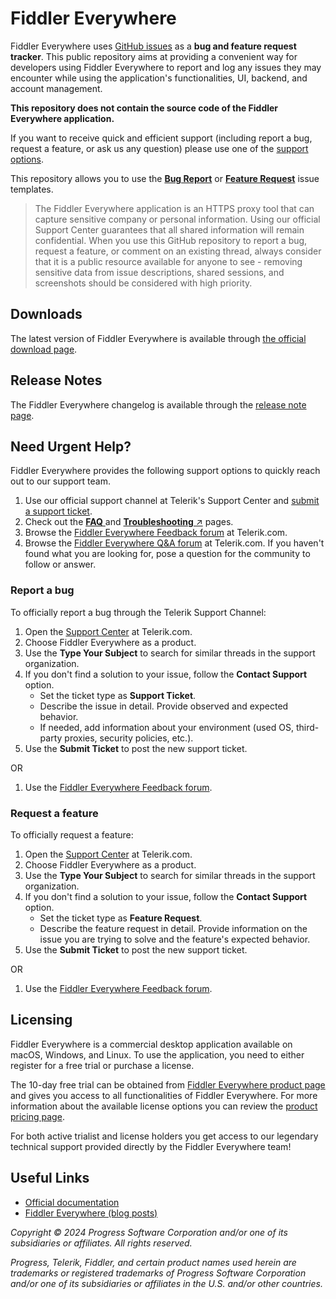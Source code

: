 # Fiddler Everywhere

Fiddler Everywhere uses [GitHub issues](https://github.com/telerik/fiddler-everywhere/issues) as a **bug and feature request tracker**. This public repository aims at providing a convenient way for developers using Fiddler Everywhere to report and log any issues they may encounter while using the application's functionalities, UI, backend, and account management.

**This repository does not contain the source code of the Fiddler Everywhere application.**

If you want to receive quick and efficient support (including report a bug, request a feature, or ask us any question) please use one of the [support options](#need-urgent-help?).

This repository allows you to use the [**Bug Report**](https://github.com/telerik/fiddler-everywhere/issues/new?assignees=&labels=Bug&projects=&template=bug_report.md&title=) or [**Feature Request**](https://github.com/telerik/fiddler-everywhere/issues/new?assignees=&labels=%D0%95nhancement&projects=&template=feature_request.md&title=) issue templates.

>The Fiddler Everywhere application is an HTTPS proxy tool that can capture sensitive company or personal information. Using our official Support Center guarantees that all shared information will remain confidential. When you use this GitHub repository to report a bug, request a feature, or comment on an existing thread, always consider that it is a public resource available for anyone to see - removing sensitive data from issue descriptions, shared sessions, and screenshots should be considered with high priority.

## Downloads

The latest version of Fiddler Everywhere is available through [the official download page](https://www.telerik.com/download/fiddler-everywhere).

## Release Notes

The Fiddler Everywhere changelog is available through the [release note page](https://www.telerik.com/support/whats-new/fiddler-everywhere/release-history).

## Need Urgent Help?

Fiddler Everywhere provides the following support options to quickly reach out to our support team.

1. Use our official support channel at Telerik's Support Center and [submit a support ticket](https://www.telerik.com/account/support-tickets). 
1. Check out the [**FAQ** ](https://www.telerik.com/fiddler/fiddler-everywhere/faq) and [**Troubleshooting** &nearr;](https://docs.telerik.com/fiddler-everywhere/search?q=troubleshoot) pages.
1. Browse the [Fiddler Everywhere Feedback forum](https://feedback.telerik.com/fiddler-everywhere) at Telerik.com. 
1. Browse the [Fiddler Everywhere Q&A forum](https://www.telerik.com/forums/fiddler?tagId=609) at Telerik.com. If you haven't found what you are looking for, pose a question for the community to follow or answer.


### Report a bug

To officially report a bug through the Telerik Support Channel:

1. Open the [Support Center](https://www.telerik.com/account/support-tickets) at Telerik.com.
1. Choose Fiddler Everywhere as a product.
1. Use the **Type Your Subject** to search for similar threads in the support organization.
1. If you don't find a solution to your issue, follow the **Contact Support** option.
    * Set the ticket type as **Support Ticket**.
    * Describe the issue in detail. Provide observed and expected behavior.
    * If needed, add information about your environment (used OS, third-party proxies, security policies, etc.).
1. Use the **Submit Ticket** to post the new support ticket.

OR

1. Use the [Fiddler Everywhere Feedback forum](https://feedback.telerik.com/fiddler-everywhere). 


### Request a feature

To officially request a feature:

1. Open the [Support Center](https://www.telerik.com/account/support-tickets) at Telerik.com.
1. Choose Fiddler Everywhere as a product.
1. Use the **Type Your Subject** to search for similar threads in the support organization.
1. If you don't find a solution to your issue, follow the **Contact Support** option.
    * Set the ticket type as **Feature Request**.
    * Describe the feature request in detail. Provide information on the issue you are trying to solve and the feature's expected behavior.
1. Use the **Submit Ticket** to post the new support ticket.

OR

1. Use the [Fiddler Everywhere Feedback forum](https://feedback.telerik.com/fiddler-everywhere). 


## Licensing

Fiddler Everywhere is a commercial desktop application available on macOS, Windows, and Linux. To use the application, you need to either register for a free trial or purchase a license.

The 10-day free trial can be obtained from [Fiddler Everywhere product page](https://www.telerik.com/fiddler) and gives you access to all functionalities of Fiddler Everywhere. For more information about the available license options you can review the [product pricing page](https://www.telerik.com/purchase/fiddler).

For both active trialist and license holders you get access to our legendary technical support provided directly by the Fiddler Everywhere team!

## Useful Links

* [Official documentation](https://docs.telerik.com/fiddler-everywhere/introduction)
* [Fiddler Everywhere (blog posts)](https://www.telerik.com/blogs/productivity-debugging)


_Copyright © 2024 Progress Software Corporation and/or one of its subsidiaries or affiliates. All rights reserved._

_Progress, Telerik, Fiddler, and certain product names used herein are trademarks or registered trademarks of Progress Software Corporation and/or one of its subsidiaries or affiliates in the U.S. and/or other countries._

